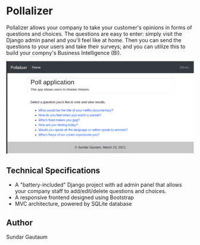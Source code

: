 # Pollalizer

Pollalizer allows your company to take your customer's opinions in forms of questions and choices. The questions are easy to enter: simply visit the Django admin panel and you'll feel like at home. Then you can send the questions to your users and take their surveys; and you can utilize this to build your compny's Business Intelligence (BI).

![Pollalizer screenshot](./screenshots/sc1.png)

## Technical Specifications

* A "battery-included" Django project with ad admin panel that allows your company staff to add/edit/delete questions and choices.
* A responsive frontend designed using Bootstrap
* MVC architecture, powered by SQLite database

## Author
Sundar Gautaum
